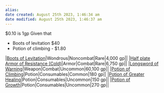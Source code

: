 ```yaml
---
alias: 
date created: August 25th 2023, 1:46:34 am
date modified: August 25th 2023, 1:46:37 am
---
```


$0.10 is 1gp
Given that
- Boots of levitation $40
- Potion of climbing - $1.80

|[Boots of Levitation](https://www.dndbeyond.com/magic-items/boots-of-levitation)|Wondrous|Noncombat|Rare|4,000 gp|[](https://5emagic.shop/shop/testsample-1d5d929fe#specialFeatures)[](https://5emagic.shop/shop/testsample-1d5d929fe#delete)|
|[Half plate Armor of Resistance (Cold)](https://www.dndbeyond.com/magic-items/armor-of-resistance)|Armor|Combat|Rare|6,750 gp|[](https://5emagic.shop/shop/testsample-1d5d929fe#specialFeatures)[](https://5emagic.shop/shop/testsample-1d5d929fe#delete)|
|[Longsword of Warning](https://www.dndbeyond.com/magic-items/weapon-of-warning)|Weapon|Combat|Uncommon|60,100 gp|[](https://5emagic.shop/shop/testsample-1d5d929fe#specialFeatures)[](https://5emagic.shop/shop/testsample-1d5d929fe#delete)|
|[Potion of Climbing](https://www.dndbeyond.com/magic-items/potion-of-climbing)|Potion|Consumables|Common|180 gp|[](https://5emagic.shop/shop/testsample-1d5d929fe#)[](https://5emagic.shop/shop/testsample-1d5d929fe#delete)|
|[Potion of Greater Healing](https://www.dndbeyond.com/magic-items/potion-of-healing)|Potion|Consumables|Uncommon|150 gp|[](https://5emagic.shop/shop/testsample-1d5d929fe#)[](https://5emagic.shop/shop/testsample-1d5d929fe#delete)|
|[Potion of Growth](https://www.dndbeyond.com/magic-items/potion-of-growth)|Potion|Consumables|Uncommon|270 gp||
